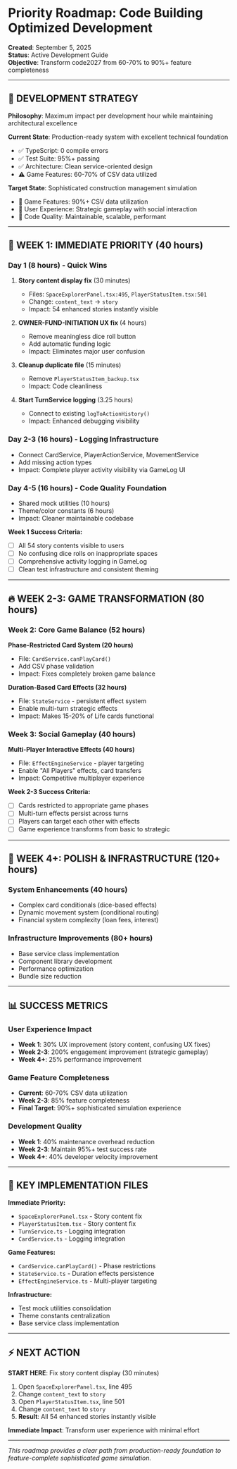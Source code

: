 # Priority Roadmap: Code Building Optimized Development

**Created**: September 5, 2025  
**Status**: Active Development Guide  
**Objective**: Transform code2027 from 60-70% to 90%+ feature completeness

---

## 🎯 **DEVELOPMENT STRATEGY**

**Philosophy**: Maximum impact per development hour while maintaining architectural excellence

**Current State**: Production-ready system with excellent technical foundation
- ✅ TypeScript: 0 compile errors
- ✅ Test Suite: 95%+ passing
- ✅ Architecture: Clean service-oriented design
- ⚠️ Game Features: 60-70% of CSV data utilized

**Target State**: Sophisticated construction management simulation
- 🎯 Game Features: 90%+ CSV data utilization
- 🎯 User Experience: Strategic gameplay with social interaction
- 🎯 Code Quality: Maintainable, scalable, performant

---

## 🚨 **WEEK 1: IMMEDIATE PRIORITY (40 hours)**

### **Day 1 (8 hours) - Quick Wins**
1. **Story content display fix** (30 minutes)
   - Files: `SpaceExplorerPanel.tsx:495`, `PlayerStatusItem.tsx:501`
   - Change: `content_text` → `story`
   - Impact: 54 enhanced stories instantly visible

2. **OWNER-FUND-INITIATION UX fix** (4 hours)
   - Remove meaningless dice roll button
   - Add automatic funding logic
   - Impact: Eliminates major user confusion

3. **Cleanup duplicate file** (15 minutes)
   - Remove `PlayerStatusItem_backup.tsx`
   - Impact: Code cleanliness

4. **Start TurnService logging** (3.25 hours)
   - Connect to existing `logToActionHistory()`
   - Impact: Enhanced debugging visibility

### **Day 2-3 (16 hours) - Logging Infrastructure**
- Connect CardService, PlayerActionService, MovementService
- Add missing action types
- Impact: Complete player activity visibility via GameLog UI

### **Day 4-5 (16 hours) - Code Quality Foundation**
- Shared mock utilities (10 hours)
- Theme/color constants (6 hours)  
- Impact: Cleaner maintainable codebase

**Week 1 Success Criteria:**
- [ ] All 54 story contents visible to users
- [ ] No confusing dice rolls on inappropriate spaces
- [ ] Comprehensive activity logging in GameLog
- [ ] Clean test infrastructure and consistent theming

---

## 🔥 **WEEK 2-3: GAME TRANSFORMATION (80 hours)**

### **Week 2: Core Game Balance (52 hours)**

**Phase-Restricted Card System (20 hours)**
- File: `CardService.canPlayCard()` 
- Add CSV phase validation
- Impact: Fixes completely broken game balance

**Duration-Based Card Effects (32 hours)**
- File: `StateService` - persistent effect system
- Enable multi-turn strategic effects
- Impact: Makes 15-20% of Life cards functional

### **Week 3: Social Gameplay (40 hours)**

**Multi-Player Interactive Effects (40 hours)**
- File: `EffectEngineService` - player targeting
- Enable "All Players" effects, card transfers
- Impact: Competitive multiplayer experience

**Week 2-3 Success Criteria:**
- [ ] Cards restricted to appropriate game phases
- [ ] Multi-turn effects persist across turns
- [ ] Players can target each other with effects
- [ ] Game experience transforms from basic to strategic

---

## 🔧 **WEEK 4+: POLISH & INFRASTRUCTURE (120+ hours)**

### **System Enhancements (40 hours)**
- Complex card conditionals (dice-based effects)
- Dynamic movement system (conditional routing)
- Financial system complexity (loan fees, interest)

### **Infrastructure Improvements (80+ hours)**
- Base service class implementation
- Component library development  
- Performance optimization
- Bundle size reduction

---

## 📊 **SUCCESS METRICS**

### **User Experience Impact**
- **Week 1**: 30% UX improvement (story content, confusing UX fixes)
- **Week 2-3**: 200% engagement improvement (strategic gameplay)
- **Week 4+**: 25% performance improvement

### **Game Feature Completeness**
- **Current**: 60-70% CSV data utilization
- **Week 2-3**: 85% feature completeness
- **Final Target**: 90%+ sophisticated simulation experience

### **Development Quality**
- **Week 1**: 40% maintenance overhead reduction
- **Week 2-3**: Maintain 95%+ test success rate
- **Week 4+**: 40% developer velocity improvement

---

## 🎯 **KEY IMPLEMENTATION FILES**

**Immediate Priority:**
- `SpaceExplorerPanel.tsx` - Story content fix
- `PlayerStatusItem.tsx` - Story content fix
- `TurnService.ts` - Logging integration
- `CardService.ts` - Logging integration

**Game Features:**
- `CardService.canPlayCard()` - Phase restrictions
- `StateService.ts` - Duration effects persistence  
- `EffectEngineService.ts` - Multi-player targeting

**Infrastructure:**
- Test mock utilities consolidation
- Theme constants centralization
- Base service class implementation

---

## ⚡ **NEXT ACTION**

**START HERE**: Fix story content display (30 minutes)
1. Open `SpaceExplorerPanel.tsx`, line 495
2. Change `content_text` to `story`
3. Open `PlayerStatusItem.tsx`, line 501  
4. Change `content_text` to `story`
5. **Result**: All 54 enhanced stories instantly visible

**Immediate Impact**: Transform user experience with minimal effort

---

*This roadmap provides a clear path from production-ready foundation to feature-complete sophisticated game simulation.*